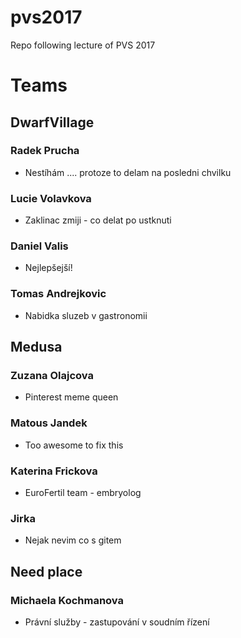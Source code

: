 ﻿# pvs2017
Repo following lecture of PVS 2017

# Teams

## DwarfVillage

### Radek Prucha
- Nestíhám .... protoze to delam na posledni chvilku

### Lucie Volavkova
- Zaklinac zmiji - co delat po ustknuti

### Daniel Valis
- Nejlepšejší! 

### Tomas Andrejkovic
- Nabidka sluzeb v gastronomii

## Medusa

### Zuzana Olajcova
- Pinterest meme queen

### Matous Jandek
- Too awesome to fix this

### Katerina Frickova
- EuroFertil team - embryolog

### Jirka
- Nejak nevim co s gitem

## Need place

### Michaela Kochmanova
- Právní služby - zastupování v soudním řízení
